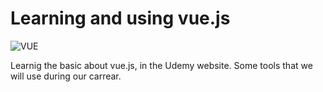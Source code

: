 # Learning and using vue.js

![VUE](vue.jpeg)

Learnig the basic about vue.js, in the Udemy website. Some tools that we will use during our carrear.  